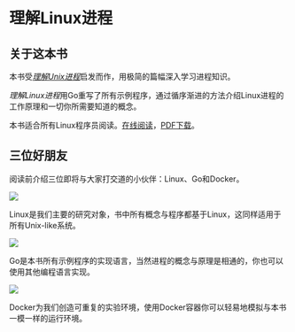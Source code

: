 # 理解Linux进程

## 关于这本书

本书受[*理解Unix进程*](http://www.duokan.com/book/41446)启发而作，用极简的篇幅深入学习进程知识。

*理解Linux进程*用Go重写了所有示例程序，通过循序渐进的方法介绍Linux进程的工作原理和一切你所需要知道的概念。

本书适合所有Linux程序员阅读。[在线阅读](http://www.linuxprocess.com)，[PDF下载](https://github.com/tobegit3hub/understand_linux_process/blob/master/understan_linux_process.pdf?raw=true)。

## 三位好朋友

阅读前介绍三位即将与大家打交道的小伙伴：Linux、Go和Docker。

![](../images/linux_logo.png)

Linux是我们主要的研究对象，书中所有概念与程序都基于Linux，这同样适用于所有Unix-like系统。

![](../images/go_logo.png)

Go是本书所有示例程序的实现语言，当然进程的概念与原理是相通的，你也可以使用其他编程语言实现。

![](../images/docker_logo.png)

Docker为我们创造可重复的实验环境，使用Docker容器你可以轻易地模拟与本书一模一样的运行环境。
